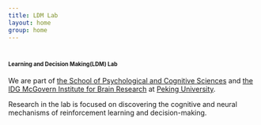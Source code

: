 ```yaml
---
title: LDM Lab
layout: home
group: home
---
```


# <span style = "font-size: 40%"> Learning and Decision Making(LDM) Lab

We are part of [the School of Psychological and Cognitive Sciences](https://www.psy.pku.edu.cn/english/index.htm) and [the IDG McGovern Institute for Brain Research](https://mgv.pku.edu.cn/english/index.htm) at [Peking University](https://english.pku.edu.cn/). 

Research in the lab is focused on discovering the cognitive and neural mechanisms of reinforcement learning and decision-making. 
